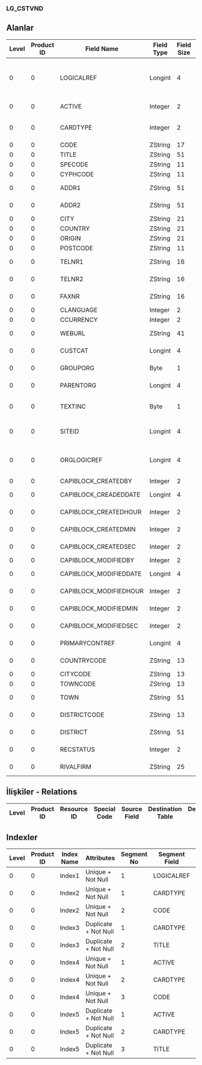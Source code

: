 ### LG_CSTVND

## Alanlar

**Level**|**Product ID**|**Field Name**|**Field Type**|**Field Size**|**Field Offset**|**Türkçe Açıklama**|**Expression**
-----|-----|-----|-----|-----|-----|-----|-----
0|0|LOGICALREF|Longint|4|0|Müşteri / Tedarikçi Bilgisi|Customer / Vendor Information Logical Referece
0|0|ACTIVE|Integer|2|4|Kullanım durumu|Usage Status
0|0|CARDTYPE|Integer|2|6|Kart Türü; 1 Customer; 2 Vendor|Card Type ;1 Customer;2 Vendor
0|0|CODE|ZString|17|8|Kod|Code
0|0|TITLE|ZString|51|25|Ünvan|Title
0|0|SPECODE|ZString|11|76|Özel Kod|Aux. Code
0|0|CYPHCODE|ZString|11|87|Yetki Kodu|Auth. Code
0|0|ADDR1|ZString|51|98|Adres İlk Satır|Address First Line
0|0|ADDR2|ZString|51|149|Adres İkinci Satır|Address Second Line
0|0|CITY|ZString|21|200|Şehir|City
0|0|COUNTRY|ZString|21|221|Ülke|Country
0|0|ORIGIN|ZString|21|242|Geldiği Ülke|Origination
0|0|POSTCODE|ZString|11|263|Posta kodu|Zip Code
0|0|TELNR1|ZString|16|274|Telefon Numarası 1|Phone Number 1
0|0|TELNR2|ZString|16|290|Telefon Numarası 2|Phone Number 2
0|0|FAXNR|ZString|16|306|Faks Numarası|Fax Number
0|0|CLANGUAGE|Integer|2|322|Dil|Language
0|0|CCURRENCY|Integer|2|324|Döviz|Currency
0|0|WEBURL|ZString|41|326|WEB adresi|WEB Address
0|0|CUSTCAT|Longint|4|367|Tür (kategori)|Type (Category)
0|0|GROUPORG|Byte|1|371|Şirket Grubu|Group Company
0|0|PARENTORG|Longint|4|372|Ana Firma|Main Company
0|0|TEXTINC|Byte|1|376|Ayrıntılı Açıklama İçerir|Contains Detail Description
0|0|SITEID|Longint|4|377|Veri Merkezi|Data Processing Site
0|0|ORGLOGICREF|Longint|4|381|Orijinal Kayıt Log. Ref.|Original Record Logical Reference
0|0|CAPIBLOCK_CREATEDBY|Integer|2|385|Oluşturan|Created By
0|0|CAPIBLOCK_CREADEDDATE|Longint|4|387|Oluşturulma Tarihi|Created Date
0|0|CAPIBLOCK_CREATEDHOUR|Integer|2|391|Oluşturulma Saati|Created Hour
0|0|CAPIBLOCK_CREATEDMIN|Integer|2|393|Oluşturulma Dakikası|Created Minute
0|0|CAPIBLOCK_CREATEDSEC|Integer|2|395|Oluşturulma Saniyesi|Created Second
0|0|CAPIBLOCK_MODIFIEDBY|Integer|2|397|Değiştiren|Modified By
0|0|CAPIBLOCK_MODIFIEDDATE|Longint|4|399|Değiştirilme Tarihi|Modified Date
0|0|CAPIBLOCK_MODIFIEDHOUR|Integer|2|403|Değiştirilme Saati|Modified Hour
0|0|CAPIBLOCK_MODIFIEDMIN|Integer|2|405|Değiştirilme Dakikası|Modified Minute
0|0|CAPIBLOCK_MODIFIEDSEC|Integer|2|407|Değiştirilme Saniyesi|Modified Second
0|0|PRIMARYCONTREF|Longint|4|409|İlgili Kişiler Log. Ref.|CONTACTS LOGICALREF
0|0|COUNTRYCODE|ZString|13|413|Ülke Kodu|Country Code
0|0|CITYCODE|ZString|13|426|Şehir Kodu|City Code
0|0|TOWNCODE|ZString|13|439|İlçe kodu|Town Code
0|0|TOWN|ZString|51|452|İlçe açıklaması|Town Description
0|0|DISTRICTCODE|ZString|13|503|Semt Kodu|District Code
0|0|DISTRICT|ZString|51|516|Semt Açıklaması|District Description
0|0|RECSTATUS|Integer|2|567|Kayıt Durumu|Record Status
0|0|RIVALFIRM|ZString|25|569|Rakip Firma|Competitor Firm

## İlişkiler - Relations

**Level**|**Product ID**|**Resource ID**|**Special Code**|**Source Field**|**Destination Table**|**Destination Field**|**Relation Type**|**Extra Condition**
-----|-----|-----|-----|-----|-----|-----|-----|-----

## Indexler

**Level**|**Product ID**|**Index Name**|**Attributes**|**Segment No**|**Segment Field**|**Sense**
-----|-----|-----|-----|-----|-----|-----
0|0|Index1|Unique + Not Null|1|LOGICALREF|Ascending
0|0|Index2|Unique + Not Null|1|CARDTYPE|Ascending
0|0|Index2|Unique + Not Null|2|CODE|Ascending
0|0|Index3|Duplicate + Not Null|1|CARDTYPE|Ascending
0|0|Index3|Duplicate + Not Null|2|TITLE|Ascending
0|0|Index4|Unique + Not Null|1|ACTIVE|Ascending
0|0|Index4|Unique + Not Null|2|CARDTYPE|Ascending
0|0|Index4|Unique + Not Null|3|CODE|Ascending
0|0|Index5|Duplicate + Not Null|1|ACTIVE|Ascending
0|0|Index5|Duplicate + Not Null|2|CARDTYPE|Ascending
0|0|Index5|Duplicate + Not Null|3|TITLE|Ascending
